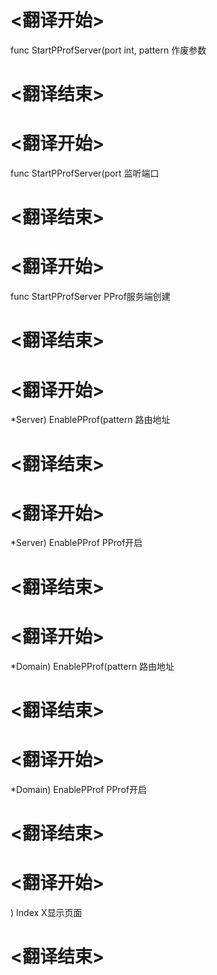 
# <翻译开始>
func StartPProfServer(port int, pattern
作废参数
# <翻译结束>

# <翻译开始>
func StartPProfServer(port
监听端口
# <翻译结束>

# <翻译开始>
func StartPProfServer
PProf服务端创建
# <翻译结束>

# <翻译开始>
*Server) EnablePProf(pattern
路由地址
# <翻译结束>

# <翻译开始>
*Server) EnablePProf
PProf开启
# <翻译结束>

# <翻译开始>
*Domain) EnablePProf(pattern
路由地址
# <翻译结束>

# <翻译开始>
*Domain) EnablePProf
PProf开启
# <翻译结束>

# <翻译开始>
) Index
X显示页面
# <翻译结束>
